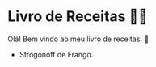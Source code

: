 # Livro de Receitas :woman_cook:

Olá! Bem vindo ao meu livro de receitas. :wave:

- Strogonoff de Frango.
